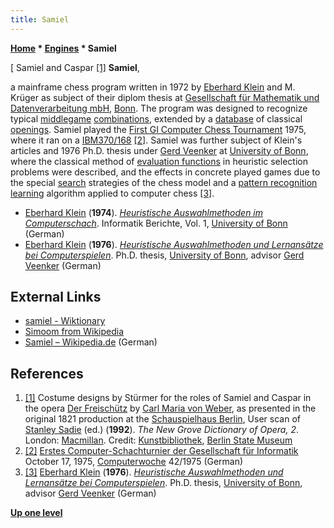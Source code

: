 ```yaml
---
title: Samiel
---
```

**[Home](Home "Home") \* [Engines](Engines "Engines") \* Samiel**



[ Samiel and Caspar <a id="cite-note-1" href="#cite-ref-1">[1]</a>
**Samiel**,  

a mainframe chess program written in 1972 by [Eberhard Klein](Eberhard_Klein "Eberhard Klein") and M. Krüger as subject of their diplom thesis at [Gesellschaft für Mathematik und Datenverarbeitung mbH](http://de.wikipedia.org/wiki/GMD-Forschungszentrum_Informationstechnik), [Bonn](https://en.wikipedia.org/wiki/Bonn). 
The program was designed to recognize typical [middlegame](Middlegame "Middlegame") [combinations](Combination "Combination"), extended by a [database](Opening_Book "Opening Book") of classical [openings](Opening "Opening"). 
Samiel played the [First GI Computer Chess Tournament](First_GI_Computer_Chess_Tournament "First GI Computer Chess Tournament") 1975, where it ran on a [IBM370/168](IBM_370 "IBM 370") <a id="cite-note-2" href="#cite-ref-2">[2]</a>. 
Samiel was further subject of Klein's articles and 1976 Ph.D. thesis under [Gerd Veenker](Gerd_Veenker "Gerd Veenker") at [University of Bonn](https://en.wikipedia.org/wiki/University_of_Bonn),
where the classical method of [evaluation functions](Evaluation "Evaluation") in heuristic selection problems were described, and the effects in concrete played games due to the special [search](Search "Search") strategies of the chess model and a [pattern recognition](Pattern_Recognition "Pattern Recognition") [learning](Learning "Learning") algorithm applied to computer chess <a id="cite-note-3" href="#cite-ref-3">[3]</a>.






* [Eberhard Klein](Eberhard_Klein "Eberhard Klein") (**1974**). *[Heuristische Auswahlmethoden im Computerschach](https://www.tib.eu/en/search/id/TIBKAT%3A220813817/Heuristische-Auswahlmethoden-im-Computerschach/)*. Informatik Berichte, Vol. 1, [University of Bonn](https://en.wikipedia.org/wiki/University_of_Bonn) (German)
* [Eberhard Klein](Eberhard_Klein "Eberhard Klein") (**1976**). *[Heuristische Auswahlmethoden und Lernansätze bei Computerspielen](https://www.tib.eu/en/search/id/tema-archive%3ATEMAE77110357131/Heuristische-Auswahlmethoden-und-Lernansaetze-bei/)*. Ph.D. thesis, [University of Bonn](https://en.wikipedia.org/wiki/University_of_Bonn), advisor [Gerd Veenker](Gerd_Veenker "Gerd Veenker") (German)


## External Links


* [samiel - Wiktionary](https://en.wiktionary.org/wiki/samiel)
* [Simoom from Wikipedia](https://en.wikipedia.org/wiki/Simoom)
* [Samiel – Wikipedia.de](https://de.wikipedia.org/wiki/Samiel) (German)


## References


1. <a id="cite-ref-1" href="#cite-note-1">[1]</a> Costume designs by Stürmer for the roles of Samiel and Caspar in the opera [Der Freischütz](https://en.wikipedia.org/wiki/Der_Freisch%C3%BCtz) by [Carl Maria von Weber](https://en.wikipedia.org/wiki/Carl_Maria_von_Weber), as presented in the original 1821 production at the [Schauspielhaus Berlin](https://en.wikipedia.org/wiki/Konzerthaus_Berlin), User scan of [Stanley Sadie](https://en.wikipedia.org/wiki/Stanley_Sadie) (ed.) (**1992**). *The New Grove Dictionary of Opera, 2*. London: [Macmillan](https://en.wikipedia.org/wiki/Macmillan_Publishers). Credit: [Kunstbibliothek](https://en.wikipedia.org/wiki/Kunstbibliothek_Berlin), [Berlin State Museum](https://en.wikipedia.org/wiki/Berlin_State_Museums)
2. <a id="cite-ref-2" href="#cite-note-2">[2]</a> [Erstes Computer-Schachturnier der Gesellschaft für Informatik](https://www.computerwoche.de/a/computer-logik-im-koeniglichen-spiel,1205123) October 17, 1975, [Computerwoche](Computerworld#Woche "Computerworld") 42/1975 (German)
3. <a id="cite-ref-3" href="#cite-note-3">[3]</a> [Eberhard Klein](Eberhard_Klein "Eberhard Klein") (**1976**). *[Heuristische Auswahlmethoden und Lernansätze bei Computerspielen](https://www.tib.eu/en/search/id/tema-archive%3ATEMAE77110357131/Heuristische-Auswahlmethoden-und-Lernansaetze-bei/)*. Ph.D. thesis, [University of Bonn](https://en.wikipedia.org/wiki/University_of_Bonn), advisor [Gerd Veenker](Gerd_Veenker "Gerd Veenker") (German)

**[Up one level](Engines "Engines")**







 
